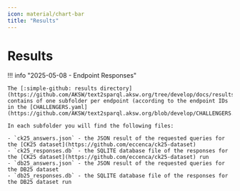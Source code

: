 ```yaml
---
icon: material/chart-bar
title: "Results"
---
```

# Results

!!! info "2025-05-08 - Endpoint Responses"

    The [:simple-github: results directory](https://github.com/AKSW/text2sparql.aksw.org/tree/develop/docs/results)
    contains of one subfolder per endpoint (according to the endpoint IDs in the [CHALLENGERS.yaml](https://github.com/AKSW/text2sparql.aksw.org/blob/develop/CHALLENGERS.yaml).

    In each subfolder you will find the following files:

    - `ck25_answers.json` - the JSON result of the requested queries for the [CK25 dataset](https://github.com/eccenca/ck25-dataset)
    - `ck25_responses.db` - the SQLITE database file of the responses for the [CK25 dataset](https://github.com/eccenca/ck25-dataset) run
    - `db25_answers.json` - the JSON result of the requested queries for the DB25 dataset
    - `db25_responses.db` - the SQLITE database file of the responses for the DB25 dataset run
